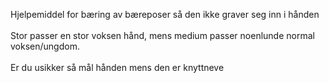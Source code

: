 <!-- Edit this file to change the product description -->

Hjelpemiddel for bæring av bæreposer så den ikke graver seg inn i hånden<br><br>Stor passer en stor voksen hånd, mens medium passer noenlunde normal voksen/ungdom.<br><br>Er du usikker så mål hånden mens den er knyttneve